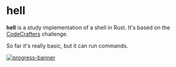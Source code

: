 # hell

**hell** is a study implementation of a shell in Rust. It's based on the [CodeCrafters](https://app.codecrafters.io/r/healthy-otter-219488) challenge.

So far it's really basic, but it can run commands.

[![progress-banner](https://backend.codecrafters.io/progress/shell/4b8cb129-fa86-48d0-ad83-4c71b83e4859)](https://app.codecrafters.io/r/healthy-otter-219488)
